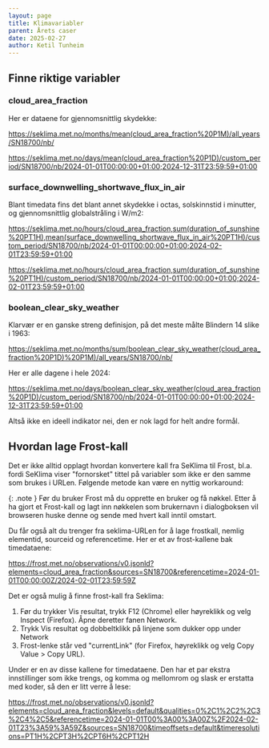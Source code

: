 ```yaml
---
layout: page
title: Klimavariabler
parent: Årets caser
date: 2025-02-27
author: Ketil Tunheim
---
```


## Finne riktige variabler

### cloud_area_fraction

Her er dataene for gjennomsnittlig skydekke:

<https://seklima.met.no/months/mean(cloud_area_fraction%20P1M)/all_years/SN18700/nb/>

<https://seklima.met.no/days/mean(cloud_area_fraction%20P1D)/custom_period/SN18700/nb/2024-01-01T00:00:00+01:00;2024-12-31T23:59:59+01:00>

### surface_downwelling_shortwave_flux_in_air

Blant timedata fins det blant annet skydekke i octas, solskinnstid i
minutter, og gjennomsnittlig globalstråling i W/m2:

<https://seklima.met.no/hours/cloud_area_fraction,sum(duration_of_sunshine%20PT1H),mean(surface_downwelling_shortwave_flux_in_air%20PT1H)/custom_period/SN18700/nb/2024-01-01T00:00:00+01:00;2024-02-01T23:59:59+01:00>

<https://seklima.met.no/hours/cloud_area_fraction,sum(duration_of_sunshine%20PT1H)/custom_period/SN18700/nb/2024-01-01T00:00:00+01:00;2024-02-01T23:59:59+01:00>

### boolean_clear_sky_weather

Klarvær er en ganske streng definisjon, på det meste målte Blindern 14
slike i 1963:

<https://seklima.met.no/months/sum(boolean_clear_sky_weather(cloud_area_fraction%20P1D)%20P1M)/all_years/SN18700/nb/>

Her er alle dagene i hele 2024:

<https://seklima.met.no/days/boolean_clear_sky_weather(cloud_area_fraction%20P1D)/custom_period/SN18700/nb/2024-01-01T00:00:00+01:00;2024-12-31T23:59:59+01:00>

Altså ikke en ideell indikator nei, den er nok lagd for helt andre formål.

## Hvordan lage Frost-kall

Det er ikke alltid opplagt hvordan konvertere kall fra SeKlima til Frost, bl.a.
fordi SeKlima viser "fornorsket" tittel på variabler som ikke er den samme som
brukes i URLen. Følgende metode kan være en nyttig workaround:

{: .note }
Før du bruker Frost må du opprette en bruker og få nøkkel. Etter å ha gjort et
Frost-kall og lagt inn nøkkelen som brukernavn i dialogboksen vil browseren huske
denne og sende med hvert kall inntil omstart.

Du får også alt du trenger fra seklima-URLen for å lage frostkall, nemlig
elementid, sourceid og referencetime. Her er et av frost-kallene bak
timedataene:

<https://frost.met.no/observations/v0.jsonld?elements=cloud_area_fraction&sources=SN18700&referencetime=2024-01-01T00:00:00Z/2024-02-01T23:59:59Z>

Det er også mulig å finne frost-kall fra Seklima:

1. Før du trykker Vis resultat, trykk F12 (Chrome) eller høyreklikk og velg
Inspect (Firefox). Åpne deretter fanen Network.
2. Trykk Vis resultat og dobbeltklikk på linjene som dukker opp under
Network
3. Frost-lenke står ved "currentLink" (for Firefox, høyreklikk og velg Copy Value > Copy URL).

Under er en av disse kallene for timedataene.
Den har et par ekstra innstillinger som ikke trengs, og komma
og mellomrom og slask er erstatta med koder, så den er litt verre å lese:

<https://frost.met.no/observations/v0.jsonld?elements=cloud_area_fraction&levels=default&qualities=0%2C1%2C2%2C3%2C4%2C5&referencetime=2024-01-01T00%3A00%3A00Z%2F2024-02-01T23%3A59%3A59Z&sources=SN18700&timeoffsets=default&timeresolutions=PT1H%2CPT3H%2CPT6H%2CPT12H>
